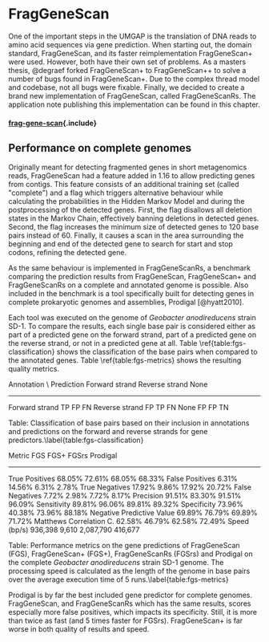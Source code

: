 # FragGeneScan

One of the important steps in the UMGAP is the translation of DNA
reads to amino acid sequences via gene prediction. When starting out,
the domain standard, FragGeneScan, and its faster reimplementation
FragGeneScan+ were used. However, both have their own set of problems.
As a masters thesis, @degraef forked FragGeneScan+ to FragGeneScan++
to solve a number of bugs found in FragGeneScan+. Due to the complex
thread model and codebase, not all bugs were fixable. Finally, we
decided to create a brand new implementation of FragGeneScan, called
FragGeneScanRs. The application note publishing this implementation can
be found in this chapter.

#### [frag-gene-scan](main.md){.include}

## Performance on complete genomes

Originally meant for detecting fragmented genes in short metagenomics
reads, FragGeneScan had a feature added in 1.16 to allow predicting
genes from contigs. This feature consists of an additional training set
(called "complete") and a flag which triggers alternative behaviour
while calculating the probabilities in the Hidden Markov Model and
during the postprocessing of the detected genes. First, the flag
disallows all deletion states in the Markov Chain, effectively banning
deletions in detected genes. Second, the flag increases the minimum size
of detected genes to 120 base pairs instead of 60. Finally, it causes a
scan in the area surrounding the beginning and end of the detected gene
to search for start and stop codons, refining the detected gene.

As the same behaviour is implemented in FragGeneScanRs, a benchmark
comparing the prediction results from FragGeneScan, FragGeneScan+
and FragGeneScanRs on a complete and annotated genome is possible.
Also included in the benchmark is a tool specifically built for
detecting genes in complete prokaryotic genomes and assemblies, Prodigal
[@hyatt2010].

Each tool was executed on the genome of *Geobacter anodireducens* strain
SD-1. To compare the results, each single base pair is considered
either as part of a predicted gene on the forward strand, part of a
predicted gene on the reverse strand, or not in a predicted gene at
all. Table \ref{table:fgs-classification} shows the classification
of the base pairs when compared to the annotated genes. Table
\ref{table:fgs-metrics} shows the resulting quality metrics.

 Annotation \\ Prediction  Forward strand  Reverse strand  None
 ------------------------- --------------- --------------- ---------------
 Forward strand            TP              FP              FN
 Reverse strand            FP              TP              FN
 None                      FP              FP              TN

 Table: Classification of base pairs based on their inclusion in
 annotations and predictions on the forward and reverse strands for gene
 predictors.\label{table:fgs-classification}

 Metric                           FGS      FGS+     FGSrs  Prodigal
 -------------------------- --------- --------- --------- ---------
 True Positives                68.05%    72.61%    68.05%    68.33%
 False Positives                6.31%    14.56%     6.31%     2.78%
 True Negatives                17.92%     9.86%    17.92%    20.72%
 False Negatives                7.72%     2.98%     7.72%     8.17%
 Precision                     91.51%    83.30%    91.51%    96.09%
 Sensitivity                   89.81%    96.06%    89.81%    89.32%
 Specificity                   73.96%    40.38%    73.96%    88.18%
 Negative Predictive Value     69.89%    76.79%    69.89%    71.72%
 Matthews Correlation C.       62.58%    46.79%    62.58%    72.49%
 Speed (bp/s)                 936,398     9,610 2,087,790   416,677

 Table: Performance metrics on the gene predictions of FragGeneScan
 (FGS), FragGeneScan+ (FGS+), FragGeneScanRs (FGSrs) and Prodigal on the
 complete *Geobacter anodireducens* strain SD-1 genome. The processing
 speed is calculated as the length of the genome in base pairs over the
 average execution time of 5 runs.\label{table:fgs-metrics}

Prodigal is by far the best included gene predictor for complete
genomes. FragGeneScan, and FragGeneScanRs which has the same results,
scores especially more false positives, which impacts its specificity.
Still, it is more than twice as fast (and 5 times faster for FGSrs).
FragGeneScan+ is far worse in both quality of results and speed.
